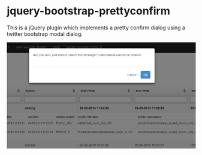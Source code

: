 jquery-bootstrap-prettyconfirm
==============================

This is a jQuery plugin which implements a pretty confirm dialog using a twitter bootstrap modal dialog.

![Sample prettyConfirm dialog](https://github.com/js1972/jquery-bootstrap-prettyconfirm/blob/master/prettyConfirm.PNG)